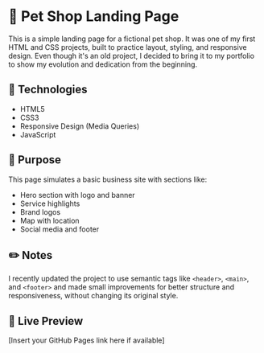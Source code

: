 # 🐾 Pet Shop Landing Page

This is a simple landing page for a fictional pet shop. It was one of my first HTML and CSS projects, built to practice layout, styling, and responsive design. Even though it's an old project, I decided to bring it to my portfolio to show my evolution and dedication from the beginning.

## 🚀 Technologies
- HTML5
- CSS3
- Responsive Design (Media Queries)
- JavaScript

## 🎯 Purpose
This page simulates a basic business site with sections like:
- Hero section with logo and banner
- Service highlights
- Brand logos
- Map with location
- Social media and footer

## ✏️ Notes
I recently updated the project to use semantic tags like `<header>`, `<main>`, and `<footer>` and made small improvements for better structure and responsiveness, without changing its original style.

## 🔗 Live Preview
[Insert your GitHub Pages link here if available]
